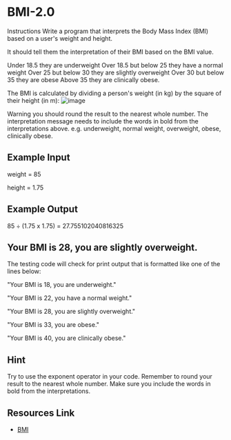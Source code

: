 # BMI-2.0
Instructions
Write a program that interprets the Body Mass Index (BMI) based on a user's weight and height.

It should tell them the interpretation of their BMI based on the BMI value.

Under 18.5 they are underweight
Over 18.5 but below 25 they have a normal weight
Over 25 but below 30 they are slightly overweight
Over 30 but below 35 they are obese
Above 35 they are clinically obese.


The BMI is calculated by dividing a person's weight (in kg) by the square of their height (in m):
![image](https://github.com/drashtee-parmar/BMI-2.0-/assets/92812999/76158819-a1fb-4fd9-bad0-f5ebf9e4e2c0)



Warning you should round the result to the nearest whole number. The interpretation message needs to include the words in bold from the interpretations above. e.g. underweight, normal weight, overweight, obese, clinically obese.

## Example Input

weight = 85

height = 1.75

## Example Output

85 ÷ (1.75 x 1.75) = 27.755102040816325

## Your BMI is 28, you are slightly overweight.



The testing code will check for print output that is formatted like one of the lines below:

"Your BMI is 18, you are underweight."

"Your BMI is 22, you have a normal weight."

"Your BMI is 28, you are slightly overweight."

"Your BMI is 33, you are obese."

"Your BMI is 40, you are clinically obese."

## Hint

Try to use the exponent operator in your code.
Remember to round your result to the nearest whole number.
Make sure you include the words in bold from the interpretations.

## Resources Link
- [BMI](https://www.calculator.net/bmi-calculator.html)
